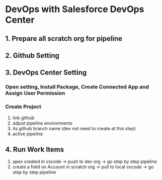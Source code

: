 # DevOps with Salesforce DevOps Center


## 1. Prepare all scratch org for pipeline 

## 2. Github Setting 

## 3. DevOps Center Setting 

### Open setting, Install Package, Create Connected App and Assign User Permission

### Create Project 
1. link github 
2. adjust pipeline environments 
3. its github branch name (dev not need to create at this step)
4. active pipeline 

## 4. Run Work Items
1. apex created in vscode -> push to dev org -> go step by step pipeline 
2. create a field on Account in scratch org -> pull to local vscode -> go step by step pipeline
 
